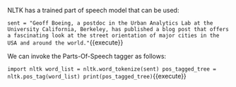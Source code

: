 
NLTK has a trained part of speech model that can be used:

`sent = "Geoff Boeing, a postdoc in the Urban Analytics Lab at the University California, Berkeley, has published a blog post that offers a fascinating look at the street orientation of major cities in the USA and around the world."`{{execute}}

We can invoke the Parts-Of-Speech tagger as follows:

`import nltk
word_list = nltk.word_tokenize(sent)
pos_tagged_tree = nltk.pos_tag(word_list)
print(pos_tagged_tree)`{{execute}}
